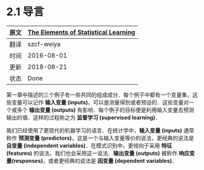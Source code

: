 # 2.1 导言

原文     | [The Elements of Statistical Learning](https://web.stanford.edu/~hastie/ElemStatLearn/printings/ESLII_print12.pdf#page=28)
      ---|---
翻译     | szcf-weiya
时间     | 2016-08-01
更新 | 2018-08-21
状态 | Done

第一章中描述的三个例子有一些共同的组成成分．每个例子中都有一个变量集，这些变量可以记作 **输入变量 (inputs)**，可以是测量得到或者预设的．这些变量对一个或多个 **输出变量 (outputs)** 有影响．每个例子的目标便是利用输入变量去预测输出的值．这样的过程称之为 **监督学习 (supervised learning)**．

我们已经使用了更现代的机器学习的语言．在统计学中，**输入变量 (inputs)** 通常称作 **预测变量 (predictors)**，这是一个与输入变量等价的说法，更经典的说法是 **自变量 (independent variables)**．在模式识别中，更倾向于采用 **特征 (features)** 的说法，我们也会采用这一说法．**输出变量 (outputs)** 被称作 **响应变量(responses)**，或者更经典的说法是 **因变量 (dependent variables)**．
